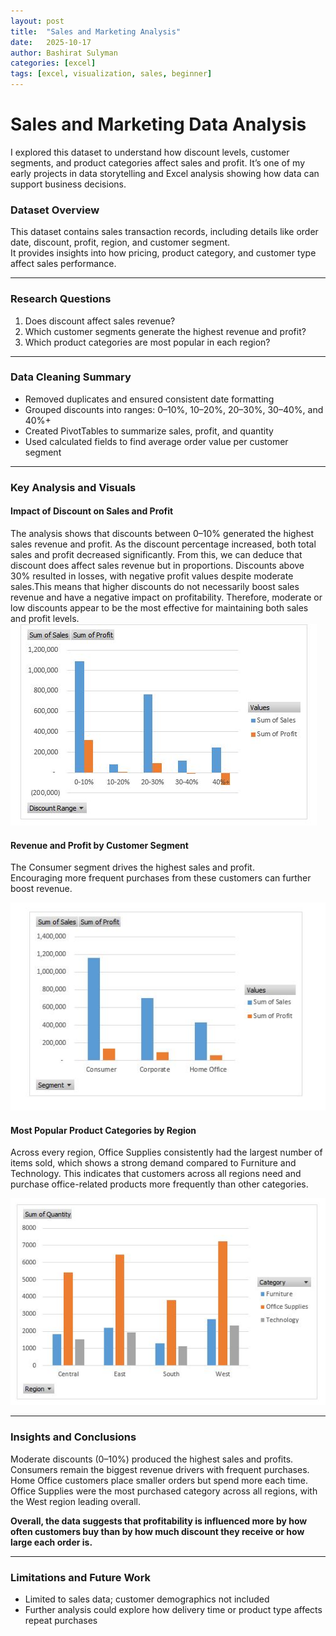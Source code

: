 ```yaml
---
layout: post
title:  "Sales and Marketing Analysis"
date:   2025-10-17
author: Bashirat Sulyman
categories: [excel]
tags: [excel, visualization, sales, beginner]
---
```

# Sales and Marketing Data Analysis

I explored this dataset to understand how discount levels, customer segments, and product categories affect sales and profit. 
It’s one of my early projects in data storytelling and Excel analysis showing how data can support business decisions.

### **Dataset Overview**
This dataset contains sales transaction records, including details like order date, discount, profit, region, and customer segment.  
It provides insights into how pricing, product category, and customer type affect sales performance.

---

### **Research Questions**
1. Does discount affect sales revenue?  
2. Which customer segments generate the highest revenue and profit?  
4. Which product categories are most popular in each region?

---

### **Data Cleaning Summary**
- Removed duplicates and ensured consistent date formatting  
- Grouped discounts into ranges: 0–10%, 10–20%, 20–30%, 30–40%, and 40%+  
- Created PivotTables to summarize sales, profit, and quantity  
- Used calculated fields to find average order value per customer segment  

---

### **Key Analysis and Visuals**
#### **Impact of Discount on Sales and Profit**
The analysis shows that discounts between 0–10% generated the highest sales revenue and profit. As the discount percentage increased, both total sales and profit decreased significantly. From this, we can deduce that discount does affect sales revenue but in proportions. 
Discounts above 30% resulted in losses, with negative profit values despite moderate sales.This means that higher discounts do not necessarily boost sales revenue and have a negative impact on profitability. Therefore, moderate or low discounts appear to be the most effective for maintaining both sales and profit levels.
![Impact of Discount on Sales and Profit](assets/images/chart-2.JPG)


#### **Revenue and Profit by Customer Segment**
The Consumer segment drives the highest sales and profit.  
Encouraging more frequent purchases from these customers can further boost revenue.  

![Revenue and Profit by Customer Segment](assets/images/chart-one.JPG)


#### **Most Popular Product Categories by Region**
Across every region, Office Supplies consistently had the largest number of items sold, which shows a strong demand compared to Furniture and Technology. 
This indicates that customers across all regions need and purchase office-related products more frequently than other categories.
  
![Most Popular Product Categories by Region](assets/images/chart-3.JPG)


---

### **Insights and Conclusions**
Moderate discounts (0–10%) produced the highest sales and profits.
Consumers remain the biggest revenue drivers with frequent purchases.
Home Office customers place smaller orders but spend more each time.
Office Supplies were the most purchased category across all regions, with the West region leading overall.

**Overall, the data suggests that profitability is influenced more by how often customers buy than by how much discount they receive or how large each order is.**



---

### **Limitations and Future Work**
- Limited to sales data; customer demographics not included  
- Further analysis could explore how delivery time or product type affects repeat purchases  
